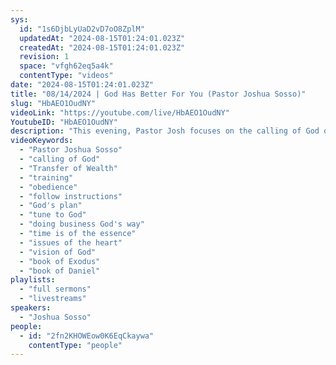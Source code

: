 ```yaml
---
sys:
  id: "1s6DjbLyUaD2vD7oO8ZplM"
  updatedAt: "2024-08-15T01:24:01.023Z"
  createdAt: "2024-08-15T01:24:01.023Z"
  revision: 1
  space: "vfgh62eq5a4k"
  contentType: "videos"
date: "2024-08-15T01:24:01.023Z"
title: "08/14/2024 | God Has Better For You (Pastor Joshua Sosso)"
slug: "HbAEO1OudNY"
videoLink: "https://youtube.com/live/HbAEO1OudNY"
YoutubeID: "HbAEO1OudNY"
description: "This evening, Pastor Josh focuses on the calling of God on our lives. We are instructed to follow the plan of God for our lives, no matter what it looks like. There will be times when following God's plan is going to go against what everyone else is saying. We have to be in tune with God so we can hear his voice in the midst of a crowd. If God calls us to an industry, we have to accept that where God is leading us might not be something we like. You might love a certain design or idea, but God might call you to study a different way, just so you can open your mind and trust him. We have to come to God and ask him to reveal the issues of our heart everyday. We need to walk towards the vision God has for us. God is going to turn our lives upside down, but walking with God will make it a piece of cake and better than we could ever imagine. This sermon was delivered at Freedom Fellowship Church International in San Antonio, TX."
videoKeywords:
  - "Pastor Joshua Sosso"
  - "calling of God"
  - "Transfer of Wealth"
  - "training"
  - "obedience"
  - "follow instructions"
  - "God's plan"
  - "tune to God"
  - "doing business God's way"
  - "time is of the essence"
  - "issues of the heart"
  - "vision of God"
  - "book of Exodus"
  - "book of Daniel"
playlists:
  - "full sermons"
  - "livestreams"
speakers:
  - "Joshua Sosso"
people:
  - id: "2fn2KHOWEow0K6EqCkaywa"
    contentType: "people"
---
```

